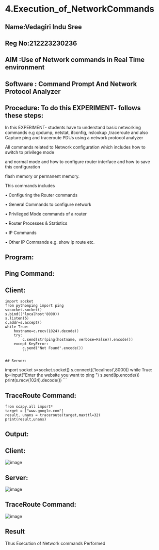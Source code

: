 # 4.Execution_of_NetworkCommands
## Name:Vedagiri Indu Sree
## Reg No:212223230236
## AIM :Use of Network commands in Real Time environment
## Software : Command Prompt And Network Protocol Analyzer
## Procedure: To do this EXPERIMENT- follows these steps:

In this EXPERIMENT- students have to understand basic networking commands e.g cpdump, netstat, ifconfig, nslookup ,traceroute and also Capture ping and traceroute PDUs using a network protocol analyzer 

All commands related to Network configuration which includes how to switch to privilege mode

and normal mode and how to configure router interface and how to save this configuration 

flash memory or permanent memory.

This commands includes

• Configuring the Router commands

• General Commands to configure network

• Privileged Mode commands of a router 

• Router Processes & Statistics

• IP Commands

• Other IP Commands e.g. show ip route etc.

## Program:

## Ping Command:

## Client:

```
import socket 
from pythonping import ping 
s=socket.socket() 
s.bind(('localhost'8000)) 
s.listen(5) 
c,addr=s.accept() 
while True: 
    hostname=c.recv(1024).decode() 
    try: 
        c.send(str(ping(hostname, verbose=False)).encode()) 
    except KeyError: 
        c.send("Not Found".encode())
        ```

## Server:

```
import socket 
s=socket.socket() 
s.connect(('localhost',8000)) 
while True: 
    ip=input("Enter the website you want to ping ") 
    s.send(ip.encode()) 
    print(s.recv(1024).decode())
    ```
    
## TraceRoute Command:
```
from scapy.all import* 
target = ["www.google.com"] 
result, unans = traceroute(target,maxttl=32) 
print(result,unans)
```
## Output:
## Client:
![image](https://github.com/vedagiriindusree/4.Execution_of_NetworkCommends/assets/149366776/d785d4c8-c8cc-47d5-9f64-19ee14c8f8a2)

## Server:
![image](https://github.com/vedagiriindusree/4.Execution_of_NetworkCommends/assets/149366776/90612d9b-2c49-4723-a487-f7568c98f9a5)

## TraceRoute Command:
![image](https://github.com/vedagiriindusree/4.Execution_of_NetworkCommends/assets/149366776/ac9d475e-749c-4a56-b8b5-b2b93ba0976f)


## Result
Thus Execution of Network commands Performed 
